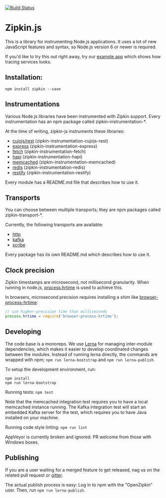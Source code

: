 [![Build Status](https://travis-ci.org/openzipkin/zipkin-js.svg?branch=master)](https://travis-ci.org/openzipkin/zipkin-js)

# Zipkin.js

This is a library for instrumenting Node.js applications. It uses a lot of
new JavaScript features and syntax, so Node.js version 6 or newer is required.

If you'd like to try this out right away, try our [example app](https://github.com/openzipkin/zipkin-js-example) which shows
how tracing services looks.


## Installation:

`npm install zipkin --save`


## Instrumentations

Various Node.js libraries have been instrumented with Zipkin support.
Every instrumentation has an npm package called zipkin-instrumentation-*.

At the time of writing, zipkin-js instruments these libraries:

- [cujojs/rest](packages/zipkin-instrumentation-cujojs-rest) (zipkin-instrumentation-cujojs-rest)
- [express](packages/zipkin-instrumentation-express) (zipkin-instrumentation-express)
- [fetch](packages/zipkin-instrumentation-fetch) (zipkin-instrumentation-fetch)
- [hapi](packages/zipkin-instrumentation-hapi) (zipkin-instrumentation-hapi)
- [memcached](packages/zipkin-instrumentation-memcached) (zipkin-instrumentation-memcached)
- [redis](packages/zipkin-instrumentation-redis) (zipkin-instrumentation-redis)
- [restify](packages/zipkin-instrumentation-restify) (zipkin-instrumentation-restify)

Every module has a README.md file that describes how to use it.

## Transports

You can choose between multiple transports; they are npm packages called zipkin-transport-*.

Currently, the following transports are available:

- [http](packages/zipkin-transport-http)
- [kafka](packages/zipkin-transport-kafka)
- [scribe](packages/zipkin-transport-scribe)

Every package has its own README.md which describes how to use it.

## Clock precision

Zipkin timestamps are microsecond, not millisecond granularity. When running in node.js,
[process.hrtime](https://nodejs.org/api/process.html#process_process_hrtime_time) is used to
achieve this.

In browsers, microsecond precision requires installing a shim like [browser-process-hrtime](https://github.com/kumavis/browser-process-hrtime):
```javascript
// use higher-precision time than milliseconds
process.hrtime = require('browser-process-hrtime');
```

## Developing

The code base is a monorepo. We use [Lerna](https://lernajs.io/) for managing inter-module
dependencies, which makes it easier to develop coordinated changes between the modules.
Instead of running lerna directly, the commands are wrapped with npm; `npm run lerna-bootstrap`
and `npm run lerna-publish`.

To setup the development environment, run:

```
npm install
npm run lerna-bootstrap
```

Running tests: `npm test`

Note that the memcached integration test requires you to have a local memcached instance running.
The Kafka integration test will start an embedded Kafka server for the test, which requires you to have
Java installed on your machine.

Running code style linting: `npm run lint`

AppVeyor is currently broken and ignored. PR welcome from those with Windows boxes.

## Publishing

If you are a user waiting for a merged feature to get released, nag us on the related pull request or [gitter](https://gitter.im/openzipkin/zipkin).

The actual publish process is easy: Log in to npm with the "OpenZipkin" user. Then, run `npm run lerna-publish`.
